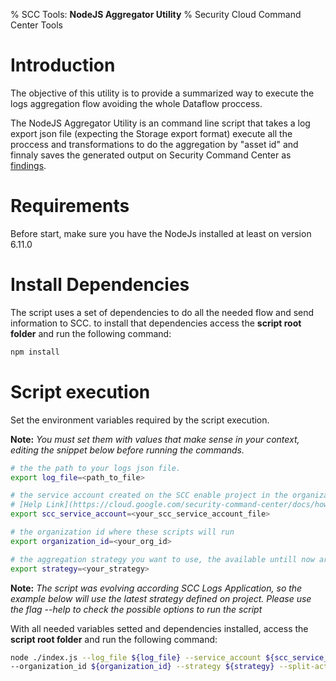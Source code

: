 % SCC Tools: **NodeJS Aggregator Utility**
% Security Cloud Command Center Tools

# Introduction

The objective of this utility is to provide a summarized way to execute the logs aggregation flow avoiding the whole Dataflow proccess.

The NodeJS Aggregator Utility is an command line script that takes a log export json file (expecting the Storage export format) execute all the proccess and transformations to do the aggregation by "asset id" and finnaly saves the generated output on Security Command Center as [findings](https://cloud.google.com/security-command-center/docs/reference/rest/v1alpha3/organizations.findings/create#sourcefinding).

# Requirements

Before start, make sure you have the NodeJs installed at least on version 6.11.0

# Install Dependencies

The script uses a set of dependencies to do all the needed flow and send information to SCC. to install that dependencies access the **script root folder** and run the following command:

```bash
npm install
```
 
# Script execution

Set the environment variables required by the script execution.

**Note:** _You must set them with values that make sense in your context, editing the snippet below before running the commands._

```bash
# the the path to your logs json file.
export log_file=<path_to_file>

# the service account created on the SCC enable project in the organization
# [Help Link](https://cloud.google.com/security-command-center/docs/how-to-programmatic-access)
export scc_service_account=<your_scc_service_account_file>

# the organization id where these scripts will run
export organization_id=<your_org_id>

# the aggregation strategy you want to use, the available untill now are: stringify-whole-json, group-actions, readable-message-v0, readable-message-v1
export strategy=<your_strategy>
```

**Note:** _The script was evolving according SCC Logs Application, so the example below will use the latest strategy defined on project. Please use the flag --help to check the possible options to run the script_

With all needed variables setted and dependencies installed, access the **script root folder** and run the following command:

```bash
node ./index.js --log_file ${log_file} --service_account ${scc_service_account} \
--organization_id ${organization_id} --strategy ${strategy} --split-actions --no-simulation
```

